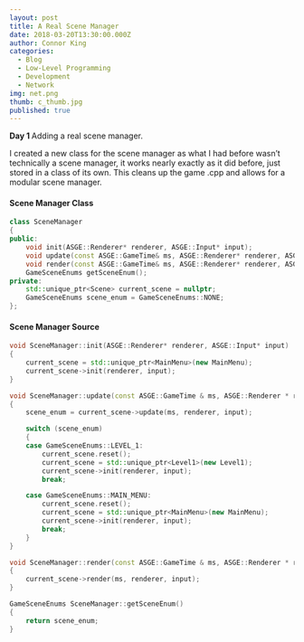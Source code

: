 ```yaml
---
layout: post
title: A Real Scene Manager
date: 2018-03-20T13:30:00.000Z
author: Connor King
categories:
  - Blog
  - Low-Level Programming
  - Development
  - Network
img: net.png
thumb: c_thumb.jpg
published: true
---
```


<b>Day 1 </b>Adding a real scene manager.<!--more-->

I created a new class for the scene manager as what I had before wasn’t technically a scene manager, it works nearly exactly as it did before, just stored in a class of its own. This cleans up the game .cpp and allows for a modular scene manager.

#### Scene Manager Class
```C++
class SceneManager
{
public:
	void init(ASGE::Renderer* renderer, ASGE::Input* input);
	void update(const ASGE::GameTime& ms, ASGE::Renderer* renderer, ASGE::Input* input);
	void render(const ASGE::GameTime& ms, ASGE::Renderer* renderer, ASGE::Input* input);
	GameSceneEnums getSceneEnum();
private:
	std::unique_ptr<Scene> current_scene = nullptr;
	GameSceneEnums scene_enum = GameSceneEnums::NONE;
};
```

#### Scene Manager Source
```C++
void SceneManager::init(ASGE::Renderer* renderer, ASGE::Input* input)
{
	current_scene = std::unique_ptr<MainMenu>(new MainMenu);
	current_scene->init(renderer, input);
}

void SceneManager::update(const ASGE::GameTime & ms, ASGE::Renderer * renderer, ASGE::Input* input)
{
	scene_enum = current_scene->update(ms, renderer, input);

	switch (scene_enum)
	{
	case GameSceneEnums::LEVEL_1:
		current_scene.reset();
		current_scene = std::unique_ptr<Level1>(new Level1);
		current_scene->init(renderer, input);
		break;

	case GameSceneEnums::MAIN_MENU:
		current_scene.reset();
		current_scene = std::unique_ptr<MainMenu>(new MainMenu);
		current_scene->init(renderer, input);
		break;
	}
}

void SceneManager::render(const ASGE::GameTime & ms, ASGE::Renderer * renderer, ASGE::Input* input)
{
	current_scene->render(ms, renderer, input);
}

GameSceneEnums SceneManager::getSceneEnum()
{
	return scene_enum;
}
```